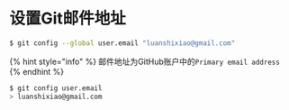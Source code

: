 # 设置Git邮件地址

```bash
$ git config --global user.email "luanshixiao@gmail.com"
```

{% hint style="info" %}
邮件地址为GitHub账户中的`Primary email address`
{% endhint %}

```bash
$ git config user.email
> luanshixiao@gmail.com
```



